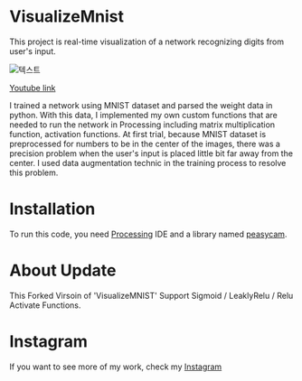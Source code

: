 # VisualizeMnist
This project is real-time visualization of a network recognizing digits from user's input.

![텍스트](Images/visualizeMNIST.gif) 

[Youtube link](https://youtu.be/WQYCK1YpsjE?t=0s)



I trained a network using MNIST dataset and parsed the weight data in python. With this data, I implemented my own custom functions that are needed to run the network in Processing including matrix multiplication function, activation functions. At first trial, because MNIST dataset is preprocessed for numbers to be in the center of the images, there was a precision problem when the user's input is placed little bit far away from the center. I used data augmentation technic in the training process to resolve this problem. 


# Installation
To run this code, you need [Processing](https://www.processing.org/download/) IDE and a library named [peasycam](http://mrfeinberg.com/peasycam/).

# About Update
This Forked Virsoin of 'VisualizeMNIST' Support Sigmoid / LeaklyRelu / Relu Activate Functions.

# Instagram
If you want to see more of my work, check my [Instagram](https://www.instagram.com/okdalto/)
